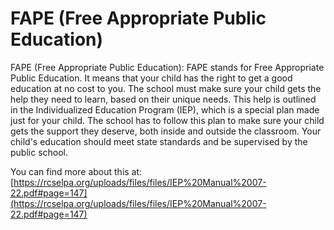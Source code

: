 # FAPE (Free Appropriate Public Education)
FAPE (Free Appropriate Public Education): FAPE stands for Free Appropriate Public Education. It means that your child has the right to get a good education at no cost to you. The school must make sure your child gets the help they need to learn, based on their unique needs. This help is outlined in the Individualized Education Program (IEP), which is a special plan made just for your child. The school has to follow this plan to make sure your child gets the support they deserve, both inside and outside the classroom. Your child's education should meet state standards and be supervised by the public school.

You can find more about this at: [https://rcselpa.org/uploads/files/files/IEP%20Manual%2007-22.pdf#page=147](https://rcselpa.org/uploads/files/files/IEP%20Manual%2007-22.pdf#page=147)

